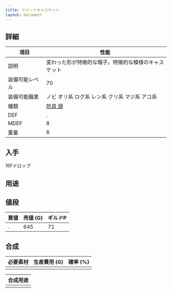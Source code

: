 ```yaml
---
title: ツイードキャスケット
layout: document
---
```

## 詳細


|項目|性能|
|---|---|
|説明|変わった形が特徴的な帽子。特徴的な模様のキャスケット|
|装備可能レベル|70|
|装備可能職業|ノビ オリ系 ログ系 レン系 クリ系 マジ系 アコ系|
|種類|[防具 頭](防具(頭))|
|DEF|.|
|MDEF|8|
|重量|6|

## 入手

16Fドロップ

## 用途


## 値段


|買値|売値 (G)|ギルドP|
|---|---|---|
|.|645|71|

## 合成


|必要素材|生産費用 (G)|確率 (%)|
|---|---|---|
||||


|合成用途|
|---|
||